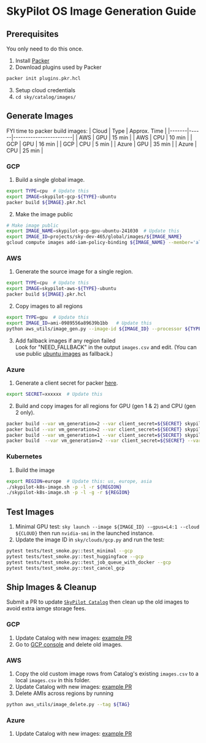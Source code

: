 # SkyPilot OS Image Generation Guide

## Prerequisites
You only need to do this once.
1. Install [Packer](https://developer.hashicorp.com/packer/tutorials/aws-get-started/get-started-install-cli)
2. Download plugins used by Packer
```bash
packer init plugins.pkr.hcl
```
3. Setup cloud credentials
4. `cd sky/catalog/images/`

## Generate Images
FYI time to packer build images:
| Cloud | Type | Approx. Time |
|-------|------|------------------------|
| AWS   | GPU  | 15 min          |
| AWS   | CPU  | 10 min          |
| GCP   | GPU  | 16 min          |
| GCP   | CPU  | 5 min          |
| Azure | GPU  | 35 min          |
| Azure | CPU  | 25 min          |

### GCP
1. Build a single global image.
```bash
export TYPE=cpu  # Update this
export IMAGE=skypilot-gcp-${TYPE}-ubuntu
packer build ${IMAGE}.pkr.hcl
```
2. Make the image public
```bash
# Make image public
export IMAGE_NAME=skypilot-gcp-gpu-ubuntu-241030  # Update this
export IMAGE_ID=projects/sky-dev-465/global/images/${IMAGE_NAME}
gcloud compute images add-iam-policy-binding ${IMAGE_NAME} --member='allAuthenticatedUsers' --role='roles/compute.imageUser'
```

### AWS
1. Generate the source image for a single region.
```bash
export TYPE=cpu  # Update this
export IMAGE=skypilot-aws-${TYPE}-ubuntu
packer build ${IMAGE}.pkr.hcl
```
2. Copy images to all regions
```bash
export TYPE=gpu  # Update this
export IMAGE_ID=ami-0989556a89639b1bb   # Update this
python aws_utils/image_gen.py --image-id ${IMAGE_ID} --processor ${TYPE}
```
3. Add fallback images if any region failed \
Look for "NEED_FALLBACK" in the output `images.csv` and edit. (You can use public [ubuntu images](https://cloud-images.ubuntu.com/locator/ec2/) as fallback.)

### Azure
1. Generate a client secret for packer [here](https://portal.azure.com/?feature.msaljs=true#view/Microsoft_AAD_RegisteredApps/ApplicationMenuBlade/~/Credentials/appId/1d249f23-c22e-4d02-b62b-a6827bd113fe/isMSAApp~/false).
```bash
export SECRET=xxxxxx  # Update this
```
2. Build and copy images for all regions for GPU (gen 1 & 2) and CPU (gen 2 only).
```bash
packer build --var vm_generation=2 --var client_secret=${SECRET} skypilot-azure-cpu-ubuntu.pkr.hcl
packer build --var vm_generation=2 --var client_secret=${SECRET} skypilot-azure-gpu-ubuntu.pkr.hcl
packer build --var vm_generation=1 --var client_secret=${SECRET} skypilot-azure-gpu-ubuntu.pkr.hcl
packer build  --var vm_generation=2 --var client_secret=${SECRET} --var use_grid_driver=true skypilot-azure-gpu-ubuntu.pkr.hcl
```

### Kubernetes
1. Build the image
```bash
export REGION=europe  # Update this: us, europe, asia
./skypilot-k8s-image.sh -p -l -r ${REGION}
./skypilot-k8s-image.sh -p -l -g -r ${REGION}
```

## Test Images
1. Minimal GPU test: `sky launch --image ${IMAGE_ID} --gpus=L4:1 --cloud ${CLOUD}` then run `nvidia-smi` in the launched instance.
2. Update the image ID in `sky/clouds/gcp.py` and run the test:
```bash
pytest tests/test_smoke.py::test_minimal --gcp
pytest tests/test_smoke.py::test_huggingface --gcp
pytest tests/test_smoke.py::test_job_queue_with_docker --gcp
pytest tests/test_smoke.py::test_cancel_gcp
```

## Ship Images & Cleanup
Submit a PR to update [`SkyPilot Catalog`](https://github.com/skypilot-org/skypilot-catalog/tree/master/catalogs) then clean up the old images to avoid extra iamge storage fees.

### GCP
1. Update Catalog with new images: [example PR](https://github.com/skypilot-org/skypilot-catalog/pull/86)
2. Go to [GCP console](https://console.cloud.google.com/compute/images?tab=images&project=sky-dev-465) and delete old images.

### AWS
1. Copy the old custom image rows from Catalog's existing `images.csv` to a local `images.csv` in this folder.
2. Update Catalog with new images: [example PR](https://github.com/skypilot-org/skypilot-catalog/pull/89)
3. Delete AMIs across regions by running
```bash
python aws_utils/image_delete.py --tag ${TAG}
```

### Azure
1. Update Catalog with new images: [example PR](https://github.com/skypilot-org/skypilot-catalog/pull/92)
